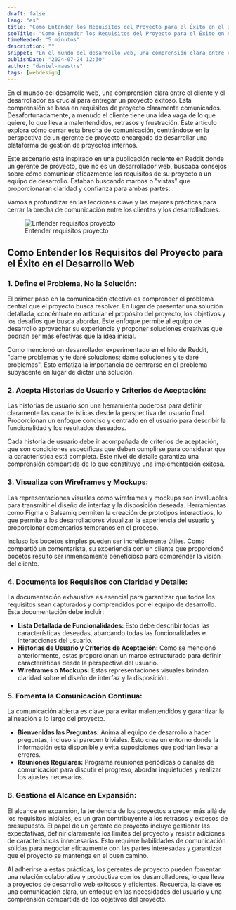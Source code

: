 ```yaml
---
draft: false
lang: "es"
title: "Como Entender los Requisitos del Proyecto para el Éxito en el Desarrollo Web"
seoTitle: "Como Entender los Requisitos del Proyecto para el Éxito en el Desarrollo Web"
timeNeeded: "5 minutos"
description: ""
snippet: "En el mundo del desarrollo web, una comprensión clara entre el cliente y el desarrollador es crucial para entregar un proyecto exitoso."
publishDate: "2024-07-24 12:30"
author: "daniel-maestre"
tags: [webdesign]
---
```


En el mundo del desarrollo web, una comprensión clara entre el cliente y el desarrollador es crucial para entregar un proyecto exitoso. Esta comprensión se basa en requisitos de proyecto claramente comunicados. Desafortunadamente, a menudo el cliente tiene una idea vaga de lo que quiere, lo que lleva a malentendidos, retrasos y frustración. Este artículo explora cómo cerrar esta brecha de comunicación, centrándose en la perspectiva de un gerente de proyecto encargado de desarrollar una plataforma de gestión de proyectos internos.

Este escenario está inspirado en una publicación reciente en Reddit donde un gerente de proyecto, que no es un desarrollador web, buscaba consejos sobre cómo comunicar eficazmente los requisitos de su proyecto a un equipo de desarrollo. Estaban buscando marcos o "vistas" que proporcionaran claridad y confianza para ambas partes.

Vamos a profundizar en las lecciones clave y las mejores prácticas para cerrar la brecha de comunicación entre los clientes y los desarrolladores.

<figure>
<img class="mx-auto" src="/blogImages/entender-requisitos-proyecto.jpg" title="Entender requisitos proyecto" alt="Entender requisitos proyecto" loading="lazy"/>
<figcaption class="text-center">Entender requisitos proyecto<figcaption>
</figure>

## Como Entender los Requisitos del Proyecto para el Éxito en el Desarrollo Web

### 1. **Define el Problema, No la Solución:**

El primer paso en la comunicación efectiva es comprender el problema central que el proyecto busca resolver. En lugar de presentar una solución detallada, concéntrate en articular el propósito del proyecto, los objetivos y los desafíos que busca abordar. Este enfoque permite al equipo de desarrollo aprovechar su experiencia y proponer soluciones creativas que podrían ser más efectivas que la idea inicial.

Como mencionó un desarrollador experimentado en el hilo de Reddit, "dame problemas y te daré soluciones; dame soluciones y te daré problemas". Esto enfatiza la importancia de centrarse en el problema subyacente en lugar de dictar una solución.

### 2. **Acepta Historias de Usuario y Criterios de Aceptación:**

Las historias de usuario son una herramienta poderosa para definir claramente las características desde la perspectiva del usuario final. Proporcionan un enfoque conciso y centrado en el usuario para describir la funcionalidad y los resultados deseados.

Cada historia de usuario debe ir acompañada de criterios de aceptación, que son condiciones específicas que deben cumplirse para considerar que la característica está completa. Este nivel de detalle garantiza una comprensión compartida de lo que constituye una implementación exitosa.

### 3. **Visualiza con Wireframes y Mockups:**

Las representaciones visuales como wireframes y mockups son invaluables para transmitir el diseño de interfaz y la disposición deseada. Herramientas como Figma o Balsamiq permiten la creación de prototipos interactivos, lo que permite a los desarrolladores visualizar la experiencia del usuario y proporcionar comentarios tempranos en el proceso.

Incluso los bocetos simples pueden ser increíblemente útiles. Como compartió un comentarista, su experiencia con un cliente que proporcionó bocetos resultó ser inmensamente beneficioso para comprender la visión del cliente.

### 4. **Documenta los Requisitos con Claridad y Detalle:**

La documentación exhaustiva es esencial para garantizar que todos los requisitos sean capturados y comprendidos por el equipo de desarrollo. Esta documentación debe incluir:

- **Lista Detallada de Funcionalidades:** Esto debe describir todas las características deseadas, abarcando todas las funcionalidades e interacciones del usuario.
- **Historias de Usuario y Criterios de Aceptación:** Como se mencionó anteriormente, estas proporcionan un marco estructurado para definir características desde la perspectiva del usuario.
- **Wireframes o Mockups:** Estas representaciones visuales brindan claridad sobre el diseño de interfaz y la disposición.

### 5. **Fomenta la Comunicación Continua:**

La comunicación abierta es clave para evitar malentendidos y garantizar la alineación a lo largo del proyecto.

- **Bienvenidas las Preguntas:** Anima al equipo de desarrollo a hacer preguntas, incluso si parecen triviales. Esto crea un entorno donde la información está disponible y evita suposiciones que podrían llevar a errores.
- **Reuniones Regulares:** Programa reuniones periódicas o canales de comunicación para discutir el progreso, abordar inquietudes y realizar los ajustes necesarios.

### 6. **Gestiona el Alcance en Expansión:**

El alcance en expansión, la tendencia de los proyectos a crecer más allá de los requisitos iniciales, es un gran contribuyente a los retrasos y excesos de presupuesto. El papel de un gerente de proyecto incluye gestionar las expectativas, definir claramente los límites del proyecto y resistir adiciones de características innecesarias. Esto requiere habilidades de comunicación sólidas para negociar eficazmente con las partes interesadas y garantizar que el proyecto se mantenga en el buen camino.

Al adherirse a estas prácticas, los gerentes de proyecto pueden fomentar una relación colaborativa y productiva con los desarrolladores, lo que lleva a proyectos de desarrollo web exitosos y eficientes. Recuerda, la clave es una comunicación clara, un enfoque en las necesidades del usuario y una comprensión compartida de los objetivos del proyecto.
